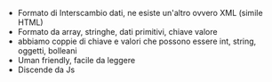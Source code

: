 - Formato di Interscambio dati, ne esiste un'altro ovvero XML (simile HTML)
- Formato da array, stringhe, dati primitivi, chiave valore
- abbiamo coppie di chiave e valori che possono essere int, string, oggetti, bolleani
- Uman friendly, facile da leggere
- Discende da Js

